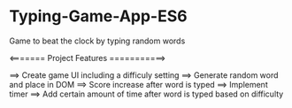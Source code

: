 # Typing-Game-App-ES6
Game to beat the clock by typing random words

<======= Project Features ===========>

==> Create game UI including a difficuly setting
==> Generate random word and place in DOM
==> Score increase after word is typed
==> Implement timer
==> Add certain amount of time after word is typed based on difficulty

